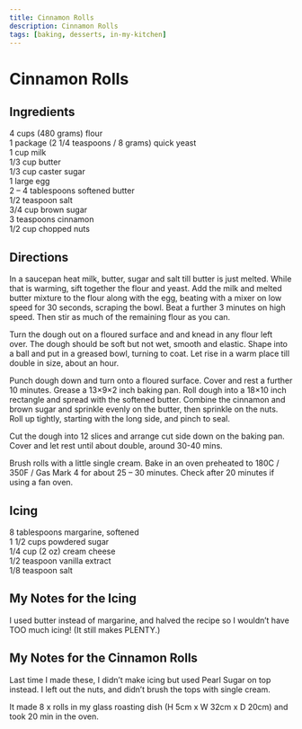 ```yaml
---
title: Cinnamon Rolls
description: Cinnamon Rolls
tags: [baking, desserts, in-my-kitchen]
---
```


# Cinnamon Rolls

## Ingredients
4 cups (480 grams) flour  
1 package (2 1/4 teaspoons / 8 grams) quick yeast  
1 cup milk  
1/3 cup butter  
1/3 cup caster sugar  
1 large egg  
2 – 4 tablespoons softened butter  
1/2 teaspoon salt  
3/4 cup brown sugar  
3 teaspoons cinnamon  
1/2 cup chopped nuts

## Directions
In a saucepan heat milk, butter, sugar and salt till butter is just melted. While that is warming, sift together the flour and yeast. Add the milk and melted butter mixture to the flour along with the egg, beating with a mixer on low speed for 30 seconds, scraping the bowl. Beat a further 3 minutes on high speed. Then stir as much of the remaining flour as you can.

Turn the dough out on a floured surface and and knead in any flour left over. The dough should be soft but not wet, smooth and elastic. Shape into a ball and put in a greased bowl, turning to coat. Let rise in a warm place till double in size, about an hour.

Punch dough down and turn onto a floured surface. Cover and rest a further 10 minutes. Grease a 13×9×2 inch baking pan. Roll dough into a 18×10 inch rectangle and spread with the softened butter. Combine the cinnamon and brown sugar and sprinkle evenly on the butter, then sprinkle on the nuts. Roll up tightly, starting with the long side, and pinch to seal.

Cut the dough into 12 slices and arrange cut side down on the baking pan. Cover and let rest until about double, around 30-40 mins.

Brush rolls with a little single cream. Bake in an oven preheated to 180C / 350F / Gas Mark 4 for about 25 – 30 minutes. Check after 20 minutes if using a fan oven.

## Icing
8 tablespoons margarine, softened  
1 1/2 cups powdered sugar  
1/4 cup (2 oz) cream cheese  
1/2 teaspoon vanilla extract  
1/8 teaspoon salt

## My Notes for the Icing
I used butter instead of margarine, and halved the recipe so I wouldn’t have TOO much icing! (It still makes PLENTY.)

## My Notes for the Cinnamon Rolls
Last time I made these, I didn’t make icing but used Pearl Sugar on top instead. I left out the nuts, and didn’t brush the tops with single cream.

It made 8 x rolls in my glass roasting dish (H 5cm x W 32cm x D 20cm) and took 20 min in the oven.
